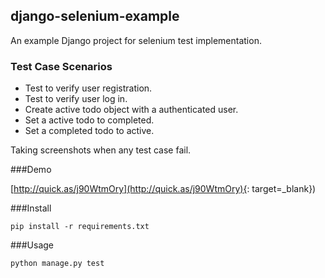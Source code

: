 ## django-selenium-example

An example Django project for selenium test implementation. 

### Test Case Scenarios
* Test to verify user registration.
* Test to verify user log in.
* Create active todo object with a authenticated user.
* Set a active todo to completed.
* Set a completed todo to active. 

Taking screenshots when any test case fail.

###Demo

[http://quick.as/j90WtmOry](http://quick.as/j90WtmOry){: target=_blank})


###Install 

    pip install -r requirements.txt

###Usage

    python manage.py test

